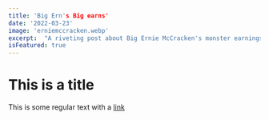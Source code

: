 ```yaml
---
title: 'Big Ern's Big earns'
date: '2022-03-23'
image: 'erniemccracken.webp'
excerpt:  "A riveting post about Big Ernie McCracken's monster earnings from a career as a pro bowler."
isFeatured: true
---
```


# This is a title

This is some regular text with a [link](https://google.com/)
